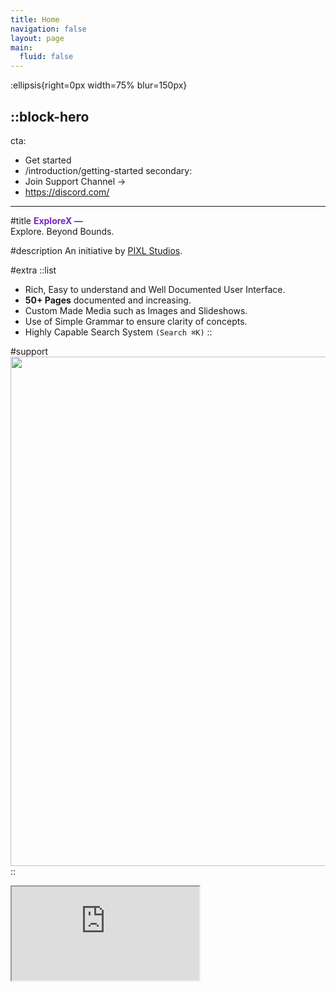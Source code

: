 ```yaml
---
title: Home
navigation: false
layout: page
main:
  fluid: false
---
```


:ellipsis{right=0px width=75% blur=150px}

::block-hero
---
cta:
  - Get started
  - /introduction/getting-started
secondary:
  - Join Support Channel →
  - https://discord.com/ <!-- CHANGE THIS LINK -->
---

#title
<span style="background: linear-gradient(to right, #7e24c7, #6024c7);-webkit-background-clip: text;color: transparent;font-weight: bold; animation: gradient-animation 3s infinite linear;">
ExploreX — </span>
<br>
Explore. Beyond Bounds.


#description
An initiative by [PIXL Studios](https://explorex-webapp.vercel.app/pages/landingpage/index.html).

#extra
  ::list
  - Rich, Easy to understand and Well Documented User Interface.
  - **50+ Pages** documented and increasing.
  - Custom Made Media such as Images and Slideshows.
  - Use of Simple Grammar to ensure clarity of concepts.
  - Highly Capable Search System `(Search ⌘K)`
  ::

#support
  <img src="https://lh3.google.com/u/0/d/1-_bXotu5DjLETg7nr73W4O3OXW8XABXk=w1858-h930-iv1" height="815px" width="530px" draggable="false">
::

<iframe src="https://assets-pixlstudios-hovereffect001.vercel.app/" style="width: 100% height: 50vh;">

::card-grid
#title
Why Choose Us?

#root
:ellipsis{left=0px width=40rem top=10rem blur=140px}

#default
  ::card{icon=noto:graduation-cap}
  #title
  Innovative Learning Experience
  #description
  Explorex offers an innovative and immersive learning experience tailored for modern classrooms. With interactive 3D models, engaging quizzes, and seamless application access, students can grasp complex concepts effortlessly.
  ::

  ::card{icon=noto:books}
  #title
  Enhanced Educator Support
  #description
  Explorex empowers teachers with comprehensive tools to manage classrooms effectively. You can conduct quizzes, use X-Write to work efficiently and show interactive 3D Models to facilitate the process of learning effectively.
  ::

  ::card{icon=noto:mobile-phone}
  #title
  Effortless Application Access
  #description
  Say goodbye to the hassle of navigating between various applications. Explorex simplifies the process with quick access, allowing both teachers and students to focus on learning rather than tech complexities.
  ::

  ::card{icon=noto:bar-chart}
  #title
  Seamless Integration with School Curriculum
  #description
  Explorex seamlessly integrates with existing school curricula, making it a valuable addition to any classroom. Our app aligns with educational standards, allowing educators to effortlessly incorporate it into their teaching plans.
  ::

  ::card{icon=noto:star}
  #title
  Constant Innovation and Updates
  #description
  We are committed to continuous improvement. Explorex regularly updates its features, ensuring that both teachers and students have access to the latest educational tools and technologies. Your learning experience with Explorex will always be cutting-edge.
  ::

  ::card{icon=noto:puzzle-piece}
  #title
  Well Documented User Interface
  #description
  We've made sure to document the working of not only apps in the [PIXL Suite](https://example.com), but also many other apps such as File Manager, WPS Office, Microsoft Teams and Many More!
  ::
::
